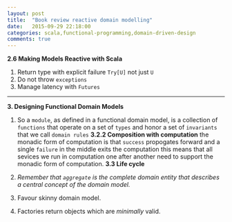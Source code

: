 ```yaml
---
layout: post
title:  "Book review reactive domain modelling"
date:   2015-09-29 22:18:00
categories: scala,functional-programming,domain-driven-design
comments: true
---
```

**2.6 Making Models Reactive with Scala**

1. Return type with explicit failure `Try[U]` not just `U`
1. Do not throw `exceptions`
1. Manage latency with `Futures`

---

**3. Designing Functional Domain Models**
1. So a `module`, as defined in a functional domain model, is a collection of `functions` that
   operate on a set of `types` and honor a set of `invariants` that we call `domain rules`
**3.2.2 Composition with computation** the monadic form of computation is that `success` propogates forward and a single `failure` in the middle exits the computation this means that all sevices we run in computation one after another need to support the monadic form of computation.
**3.3 Life cycle** 

1. *Remember that `aggregate` is the complete domain entity that describes a central concept of the domain model.*
1. Favour skinny domain model.
1. Factories return objects which are *minimally* valid.

